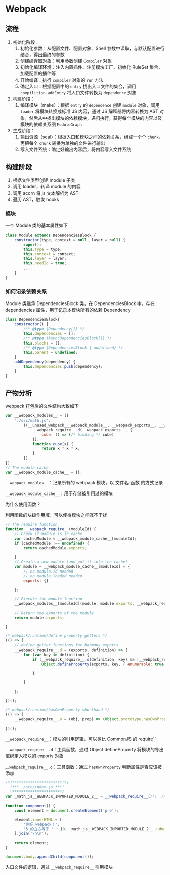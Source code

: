 # Webpack

## 流程

1. 初始化阶段：
   1. 初始化参数：从配置文件、配置对象、Shell 参数中读取，与默认配置进行结合，得出最终的参数
   2. 创建编译器对象：利用参数创建 `Compiler` 对象
   3. 初始化编译环境：注入内置插件、注册模块工厂、初始化 RuleSet 集合、加载配置的插件等
   4. 开始编译：执行 `compiler` 对象的 `run` 方法
   5. 确定入口：根据配置中的 `entry` 找出入口文件的集合，调用 `compilition.addEntry` 将入口文件转换为 `dependence` 对象
2. 构建阶段：
   1. 编译模块（make）：根据 `entry` 的 `dependence` 创建 `module` 对象，调用 `loader` 将模块转换成标准 JS 内容，通过 JS 解释器将内容转换为 AST 对象，然后从中找出模块的依赖模块，递归执行，获得每个模块的内容以及模块的依赖关系图 `ModuleGraph`
3. 生成阶段：
   1. 输出资源（seal）：根据入口和模块之间的依赖关系，组成一个个 `chunk`，再把每个 `chunk` 转换为单独的文件进行输出
   2. 写入文件系统：确定好输出内容后，将内容写入文件系统

## 构建阶段

1. 根据文件类型创建 module 子类
2. 调用 loader，转译 module 的内容
3. 调用 acorn 将 js 文本解析为 AST
4. 遍历 AST，触发 hooks

### 模块

一个 Module 类的基本属性如下

```js
class Module extends DependenciesBlock {
	constructor(type, context = null, layer = null) {
		super();
		this.type = type;
		this.context = context;
		this.layer = layer;
		this.needId = true;
		...
	}
}
```

### 如何记录依赖关系

Module 类继承 DependenciesBlock 类，在 DependenciesBlock 中，存在 dependencies 属性，用于记录本模块所有的依赖 Dependency

```js
class DependenciesBlock{
    constructor() {
		/** @type {Dependency[]} */
		this.dependencies = [];
		/** @type {AsyncDependenciesBlock[]} */
		this.blocks = [];
		/** @type {DependenciesBlock | undefined} */
		this.parent = undefined;
	}
    addDependency(dependency) {
        this.dependencies.push(dependency);
    }
}
```

## 产物分析

webpack 打包后的文件结构大致如下

```js
var __webpack_modules__ = ({
    "./src/math.js":
        ((__unused_webpack___webpack_module__, __webpack_exports__, __webpack_require__) => {
            __webpack_require__.d(__webpack_exports__, {
                cube: () => (/* binding */ cube)
            });
            function cube(x) {
                return x * x * x;
            }
        })
});
// The module cache
var __webpack_module_cache__ = {};
```

`__webpack_modules__`：记录所有的 webpack 模块，以 文件名-函数 的方式记录

`__webpack_module_cache__`：用于存储被引用过的模块

为什么使用函数？

利用函数的块级作用域，可以使得模块之间互不干扰

```js
// The require function
function __webpack_require__(moduleId) {
    // Check if module is in cache
    var cachedModule = __webpack_module_cache__[moduleId];
    if (cachedModule !== undefined) {
        return cachedModule.exports;

    }
    // Create a new module (and put it into the cache)
    var module = __webpack_module_cache__[moduleId] = {
        // no module.id needed
        // no module.loaded needed
        exports: {}

    };

    // Execute the module function
    __webpack_modules__[moduleId](module, module.exports, __webpack_require__);

    // Return the exports of the module
    return module.exports;

}

/* webpack/runtime/define property getters */
(() => {
    // define getter functions for harmony exports
    __webpack_require__.d = (exports, definition) => {
        for (var key in definition) {
            if (__webpack_require__.o(definition, key) && !__webpack_require__.o(exports, key)) {
                Object.defineProperty(exports, key, { enumerable: true, get: definition[key] });

            }

        }

    };

})();

/* webpack/runtime/hasOwnProperty shorthand */
(() => {
    __webpack_require__.o = (obj, prop) => (Object.prototype.hasOwnProperty.call(obj, prop))

})();
```

`__webpack_require__`：模块的引用逻辑，可以类比 CommonJS 的 require``

`__webpack_require__.d`：工具函数，通过 Object.defineProperty 将模块的导出值绑定入模块的 exports 对象

__`webpack_require__.o`：工具函数：通过 `hasOwnProperty` 判断属性是否应该被添加

```js
/*!**********************!*\
  !*** ./src/index.js ***!
  \**********************/
var _math_js__WEBPACK_IMPORTED_MODULE_2__ = __webpack_require__(/*! ./math.js */ "./src/math.js");

function component() {
    const element = document.createElement('pre');

    element.innerHTML = [
        '你好 webpack！',
        '5 的立方等于 ' + (0, _math_js__WEBPACK_IMPORTED_MODULE_2__.cube)(5)
    ].join('\n\n');

    return element;
}

document.body.appendChild(component());

```

入口文件的逻辑，通过 `__webpack_require__` 引用模块
